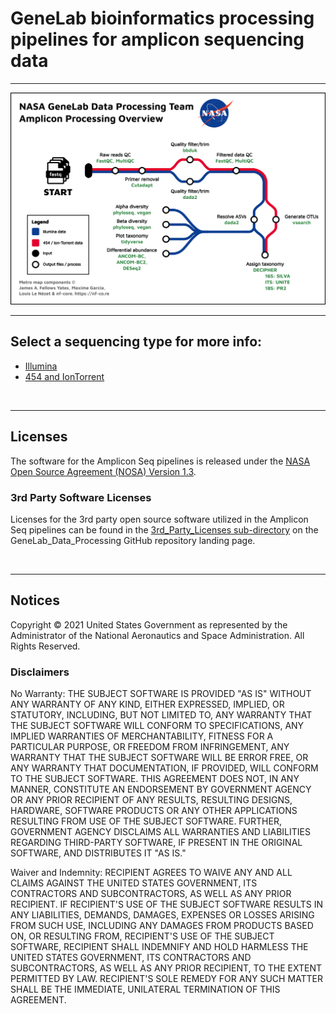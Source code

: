 # GeneLab bioinformatics processing pipelines for amplicon sequencing data

---

<p align="center">
<a href="images/GL-amplicon-subwayplot.pdf"><img src="images/GL-amplicon-subwayplot.png"></a>
</p>

--- 

## Select a sequencing type for more info:

* [Illumina](Illumina)  
* [454 and IonTorrent](454-and-IonTorrent)  

<br>

---

## Licenses

The software for the Amplicon Seq pipelines is released under the [NASA Open Source Agreement (NOSA) Version 1.3](../Licenses/Amplicon_and_Metagenomics_NOSA_License.pdf).


### 3rd Party Software Licenses

Licenses for the 3rd party open source software utilized in the Amplicon Seq pipelines can be found in the [3rd_Party_Licenses sub-directory](../3rd_Party_Licenses/Amplicon_and_Metagenomics_3rd_Party_Software.md) on the GeneLab_Data_Processing GitHub repository landing page. 

<br>

---

## Notices

Copyright © 2021 United States Government as represented by the Administrator of the National Aeronautics and Space Administration.  All Rights Reserved.

### Disclaimers

No Warranty: THE SUBJECT SOFTWARE IS PROVIDED "AS IS" WITHOUT ANY WARRANTY OF ANY KIND, EITHER EXPRESSED, IMPLIED, OR STATUTORY, INCLUDING, BUT NOT LIMITED TO, ANY WARRANTY THAT THE SUBJECT SOFTWARE WILL CONFORM TO SPECIFICATIONS, ANY IMPLIED WARRANTIES OF MERCHANTABILITY, FITNESS FOR A PARTICULAR PURPOSE, OR FREEDOM FROM INFRINGEMENT, ANY WARRANTY THAT THE SUBJECT SOFTWARE WILL BE ERROR FREE, OR ANY WARRANTY THAT DOCUMENTATION, IF PROVIDED, WILL CONFORM TO THE SUBJECT SOFTWARE. THIS AGREEMENT DOES NOT, IN ANY MANNER, CONSTITUTE AN ENDORSEMENT BY GOVERNMENT AGENCY OR ANY PRIOR RECIPIENT OF ANY RESULTS, RESULTING DESIGNS, HARDWARE, SOFTWARE PRODUCTS OR ANY OTHER APPLICATIONS RESULTING FROM USE OF THE SUBJECT SOFTWARE.  FURTHER, GOVERNMENT AGENCY DISCLAIMS ALL WARRANTIES AND LIABILITIES REGARDING THIRD-PARTY SOFTWARE, IF PRESENT IN THE ORIGINAL SOFTWARE, AND DISTRIBUTES IT "AS IS."

Waiver and Indemnity:  RECIPIENT AGREES TO WAIVE ANY AND ALL CLAIMS AGAINST THE UNITED STATES GOVERNMENT, ITS CONTRACTORS AND SUBCONTRACTORS, AS WELL AS ANY PRIOR RECIPIENT.  IF RECIPIENT'S USE OF THE SUBJECT SOFTWARE RESULTS IN ANY LIABILITIES, DEMANDS, DAMAGES, EXPENSES OR LOSSES ARISING FROM SUCH USE, INCLUDING ANY DAMAGES FROM PRODUCTS BASED ON, OR RESULTING FROM, RECIPIENT'S USE OF THE SUBJECT SOFTWARE, RECIPIENT SHALL INDEMNIFY AND HOLD HARMLESS THE UNITED STATES GOVERNMENT, ITS CONTRACTORS AND SUBCONTRACTORS, AS WELL AS ANY PRIOR RECIPIENT, TO THE EXTENT PERMITTED BY LAW.  RECIPIENT'S SOLE REMEDY FOR ANY SUCH MATTER SHALL BE THE IMMEDIATE, UNILATERAL TERMINATION OF THIS AGREEMENT.
